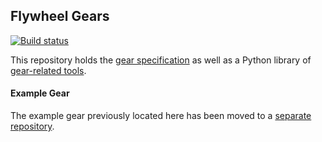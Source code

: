## Flywheel Gears

[![Build status](https://circleci.com/gh/flywheel-io/gears/tree/master.svg?style=shield&circle-token=fa0c0bf6fa27a8548231fc12baff5f633ae201d8)](https://circleci.com/gh/flywheel-io/gears)

This repository holds the [gear specification](spec) as well as a Python library of [gear-related tools](gears).

#### Example Gear
The example gear previously located here has been moved to a [separate repository](https://github.com/flywheel-apps/example-gear).
